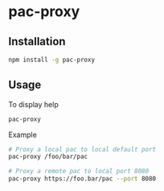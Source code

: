 # pac-proxy

## Installation

```bash
npm install -g pac-proxy
```

## Usage

To display help

```bash
pac-proxy
```

Example

```bash
# Proxy a local pac to local default port
pac-proxy /foo/bar/pac

# Proxy a remote pac to local port 8080
pac-proxy https://foo.bar/pac --port 8080
```
